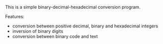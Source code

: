This is a simple binary-decimal-hexadecimal conversion program.

Features:
* conversion between positive decimal, binary and hexadecimal integers
* inversion of binary digits
* conversion between binary code and text
